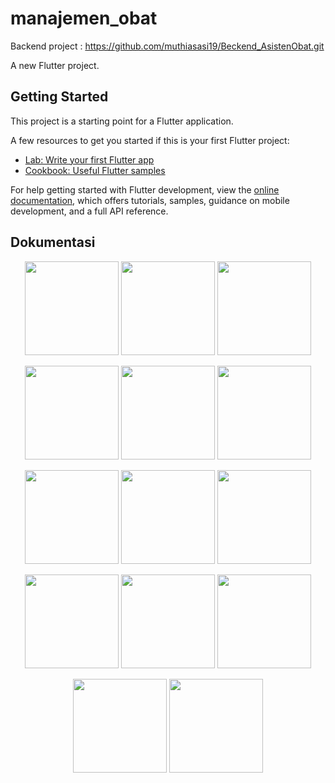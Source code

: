 # manajemen_obat
Backend project : https://github.com/muthiasasi19/Beckend_AsistenObat.git

A new Flutter project.

## Getting Started

This project is a starting point for a Flutter application.

A few resources to get you started if this is your first Flutter project:

- [Lab: Write your first Flutter app](https://docs.flutter.dev/get-started/codelab)
- [Cookbook: Useful Flutter samples](https://docs.flutter.dev/cookbook)

For help getting started with Flutter development, view the
[online documentation](https://docs.flutter.dev/), which offers tutorials,
samples, guidance on mobile development, and a full API reference.

## Dokumentasi

<p align="center">
  <img src="https://github.com/user-attachments/assets/b8769995-b9d3-4ab3-a22e-8ed5e31ff7e3" width="150"/>
  <img src="https://github.com/user-attachments/assets/9c3c3b34-53ba-4e7c-a494-0e8efd142f7f" width="150"/>
  <img src="https://github.com/user-attachments/assets/2c83af1a-d7e1-4b41-9a37-aa26048b6cc4" width="150"/>
 
</p>
<p align="center">
 <img src="https://github.com/user-attachments/assets/992f3524-e99a-478e-abfb-4000bf861124" width="150"/>
 <img src="https://github.com/user-attachments/assets/1cc03cef-e335-432a-b000-c8dcac98b0df" width="150"/>
 <img src="https://github.com/user-attachments/assets/a98b531d-5f26-4a76-acdd-7b8d114f3319" width="150"/>
</p>

<p align="center">
  <img src="https://github.com/user-attachments/assets/e02ba923-28ab-4e5a-9574-ac8095bef373" width="150"/>
  <img src="https://github.com/user-attachments/assets/0f3527a6-5e39-41ad-84d1-64770c365e48" width="150"/>
  <img src="https://github.com/user-attachments/assets/efa6c177-8af1-44d4-b16f-72e329f6ddc3" width="150"/>
</p>

<p align="center">
  <img src="https://github.com/user-attachments/assets/256f135b-927e-489b-82b3-01a3542d7bf0" width="150"/>
  <img src="https://github.com/user-attachments/assets/c97224ee-8047-4416-9198-290fe0951369" width="150"/>
  <img src="https://github.com/user-attachments/assets/81b192c6-aa55-442b-823a-36c3cf015c4d" width="150"/>
</p>

<p align="center">
  <img src="https://github.com/user-attachments/assets/d04c162b-e9a3-41c6-b7ad-50a38a5cf676" width="150"/>
  <img src="https://github.com/user-attachments/assets/bbd7998d-0a4c-45bf-93e8-147356d79f20" width="150"/>
</p>


